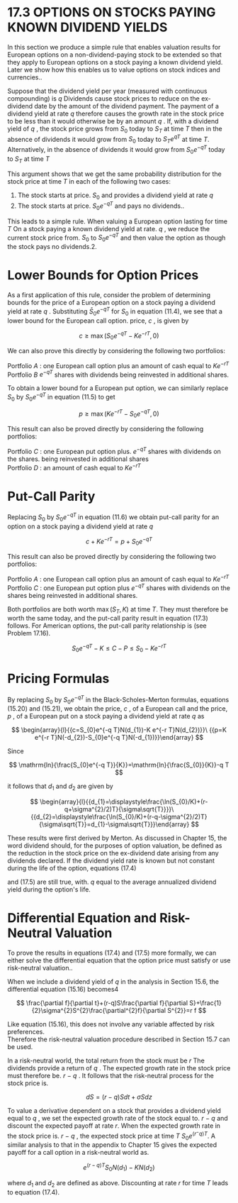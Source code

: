 # 17.3 OPTIONS ON STOCKS PAYING KNOWN DIVIDEND YIELDS  

In this section we produce a simple rule that enables valuation results for European options on a non-dividend-paying stock to be extended so that they apply to European options on a stock paying a known dividend yield. Later we show how this enables us to value options on stock indices and currencies..  

Suppose that the dividend yield per year (measured with continuous compounding) is $q$ Dividends cause stock prices to reduce on the ex-dividend date by the amount of the dividend payment. The payment of a dividend yield at rate $q$ therefore causes the growth rate in the stock price to be less than it would otherwise be by an amount $q$ . If, with a dividend yield of $q$ , the stock price grows from $S_{0}$ today to $S_{T}$ at time $T$ then in the absence of dividends it would grow from $S_{0}$ today to $S_{T}e^{q T}$ at time $T.$ Alternatively, in the absence of dividends it would grow from $S_{0}e^{-q T}$ today to $S_{T}$ at time $T$  

This argument shows that we get the same probability distribution for the stock price at time $T$ in each of the following two cases:  

1. The stock starts at price. $S_{0}$ and provides a dividend yield at rate $q$   
2. The stock starts at price. $S_{0}e^{-q T}$ and pays no dividends..  

This leads to a simple rule. When valuing a European option lasting for time $T$ On a stock paying a known dividend yield at rate. $q$ , we reduce the current stock price from. $S_{0}$ to $S_{0}e^{-q T}$ and then value the option as though the stock pays no dividends.2.  

# Lower Bounds for Option Prices  

As a first application of this rule, consider the problem of determining bounds for the price of a European option on a stock paying a dividend yield at rate $q$ . Substituting $\bar{S}_{0}e^{-q T}$ for $S_{0}$ in equation (11.4), we see that a lower bound for the European call option. price, $c$ , is given by  

$$
c\ge\operatorname*{max}(S_{0}e^{-q T}-K e^{-r T},0)
$$  

We can also prove this directly by considering the following two portfolios:  

Portfolio $A$ : one European call option plus an amount of cash equal to $K e^{-r T}$ Portfolio $B$ $e^{-q T}$ shares with dividends being reinvested in additional shares.  

To obtain a lower bound for a European put option, we can similarly replace $S_{0}$ by $S_{0}e^{-q T}$ in equation (11.5) to get  

$$
p\ge\operatorname*{max}(K e^{-r T}-S_{0}e^{-q T},0)
$$  

This result can also be proved directly by considering the following portfolios:  

Portfolio $C$ : one European put option plus. $e^{-q T}$ shares with dividends on the shares. being reinvested in additional shares   
Portfolio $D$ : an amount of cash equal to $K e^{-r T}$  

# Put-Call Parity  

Replacing $S_{0}$ by $S_{0}e^{-q T}$ in equation (11.6) we obtain put-call parity for an option on a stock paying a dividend yield at rate $q$  

$$
c+K e^{-r T}=p+S_{0}e^{-q T}
$$  

This result can also be proved directly by considering the following two portfolios:  

Portfolio $A$ : one European call option plus an amount of cash equal to $K e^{-r T}$ Portfolio $C$ : one European put option plus $e^{-q T}$ shares with dividends on the shares being reinvested in additional shares.  

Both portfolios are both worth $\operatorname*{max}(S_{T},K)$ at time $T.$ They must therefore be worth the same today, and the put-call parity result in equation (17.3) follows. For American options, the put-call parity relationship is (see Problem 17.16).  

$$
S_{0}e^{-q T}-K\le C-P\le S_{0}-K e^{-r T}
$$  

# Pricing Formulas  

By replacing $S_{0}$ by $S_{0}e^{-q T}$ in the Black-Scholes-Merton formulas, equations (15.20) and (15.21), we obtain the price, $c$ , of a European call and the price, $p$ , of a European put on a stock paying a dividend yield at rate $q$ as  

$$
\begin{array}{l}{{c=S_{0}e^{-q T}N(d_{1})-K e^{-r T}N(d_{2})}}\ {{p=K e^{-r T}N(-d_{2})-S_{0}e^{-q T}N(-d_{1})}}\end{array}
$$  

Since  

$$
\mathrm{ln}{\frac{S_{0}e^{-q T}}{K}}=\mathrm{ln}{\frac{S_{0}}{K}}-q T
$$  

it follows that $d_{1}$ and $d_{2}$ are given by  

$$
\begin{array}{l}{{d_{1}=\displaystyle\frac{\ln(S_{0}/K)+(r-q+\sigma^{2}/2)T}{\sigma\sqrt{T}}}}\ {{d_{2}=\displaystyle\frac{\ln(S_{0}/K)+(r-q-\sigma^{2}/2)T}{\sigma\sqrt{T}}=d_{1}-\sigma\sqrt{T}}}\end{array}
$$  

These results were first derived by Merton. As discussed in Chapter 15, the word dividend should, for the purposes of option valuation, be defined as the reduction in the stock price on the ex-dividend date arising from any dividends declared. If the dividend yield rate is known but not constant during the life of the option, equations (17.4)  

and (17.5) are still true, with. $q$ equal to the average annualized dividend yield during the option's life.  

# Differential Equation and Risk-Neutral Valuation  

To prove the results in equations (17.4) and (17.5) more formally, we can either solve the differential equation that the option price must satisfy or use risk-neutral valuation..  

When we include a dividend yield of $q$ in the analysis in Section 15.6, the differential equation (15.16) becomes4  

$$
\frac{\partial f}{\partial t}+(r-q)S\frac{\partial f}{\partial S}+\frac{1}{2}\sigma^{2}S^{2}\frac{\partial^{2}f}{\partial S^{2}}=r f
$$  

Like equation (15.16), this does not involve any variable affected by risk preferences.   
Therefore the risk-neutral valuation procedure described in Section 15.7 can be used.  

In a risk-neutral world, the total return from the stock must be $r$ The dividends provide a return of $q$ . The expected growth rate in the stock price must therefore be. $r\mathrm{~-~}q$ . It follows that the risk-neutral process for the stock price is.  

$$
d S=(r-q)S d t+\sigma S d z
$$  

To value a derivative dependent on a stock that provides a dividend yield equal to $q$ , we set the expected growth rate of the stock equal to. $r\mathrm{~-~}q$ and discount the expected payoff at rate $r.$ When the expected growth rate in the stock price is. $r\mathrm{~-~}q$ , the expected stock price at time $T$ $S_{0}e^{(r^{-}q)T}.$ A similar analysis to that in the appendix to Chapter 15 gives the expected payoff for a call option in a risk-neutral world as.  

$$
e^{(r-q)T}S_{0}N(d_{1})-K N(d_{2})
$$  

where $d_{1}$ and $d_{2}$ are defined as above. Discounting at rate $r$ for time $T$ leads to equation (17.4).  
